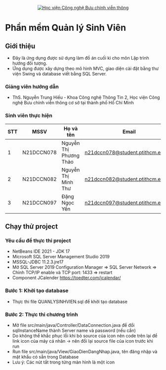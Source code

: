 <p align="center">
  <a href="https://ptithcm.edu.vn/" title="Học viên Công nghệ Bưu chính viễn thông cơ sở tại Tp Hồ Chí Minh" style="border: none;">
    <img src="https://daihoconline.edu.vn/wp-content/uploads/2022/12/logo_bcvt_transparent_Original_White-background_600px.png" alt="Học viện Công nghệ Bưu chính viễn thông">
  </a>
</p>

# Phần mềm Quản lý Sinh Viên

## Giới thiệu

* Đây là ứng dụng được sử dụng làm đồ án cuối kì cho môn Lập trình hướng đối tượng.
* Ứng dụng được xây dựng theo mô hình MVC, giao diện cài đặt bằng thư viện Swing và database viết bằng SQL Server. 

### Giảng viên hướng dẫn

* ThS. Nguyễn Trung Hiếu - Khoa Công nghệ Thông Tin 2, Học viện Công nghệ Bưu chính viễn thông cơ sở tại thành phố Hồ Chí Minh

### Sinh viên thực hiện

|**STT**|**MSSV**  |  **Họ và tên**       |       **Email**                 |
|-------|----------|----------------------|---------------------------------|
|   1   |N21DCCN078|Nguyễn Thị Phương Thảo|n21dccn078@student.ptithcm.edu.vn|
|   2   |N21DCCN082|Nguyễn Thị Minh Thư   |n21dccn082@student.ptithcm.edu.vn|
|   3   |N21DCCN097|Đặng Ngọc Yến         |n21dccn097@student.ptithcm.edu.vn|

## Chạy thử project

### Yêu cầu để thực thi project

* NetBeans IDE 2021 - JDK 17
* Microsoft SQL Server Management Studio 2019
* MSSQL-JDBC <version> 11.2.3.jre17
* Mở SQL Server 2019 Configuration Manager => SQL Server Network => Chỉnh TCP/IP enable và TCP port: 1433 => restart
* Component JCalender https://toedter.com/jcalendar/
  
### Bước 1: Khởi tạo database

* Thực thi file QUANLYSINHVIEN.sql để khởi tạo database

### Bước 2: Thực thi chương trình

* Mở file src/main/java/Controller/DataConnection.java để đổi sqlInstanceName thành Server name và password (nếu cần)
* Do không thể khắc phục lỗi khi bỏ source của icon nên code trên lại để link icon của máy cá nhân -> nên đổi lại source file của icon trước khi run
* Run file src/main/java/View/GiaoDienDangNhap.java, tên đăng nhập và mật khẩu có sẵn trong Database
* Lưu ý: Các nút tắt trong từng màn hình là một icon
